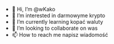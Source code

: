 - 👋 Hi, I’m @wKako
- 👀 I’m interested in darmowyme krypto
- 🌱 I’m currently learning kopać waluty
- 💞️ I’m looking to collaborate on was
- 📫 How to reach me napisz wiadomość 

<!---
wKako/wKako is a ✨ special ✨ repository because its `README.md` (this file) appears on your GitHub profile.
You can click the Preview link to take a look at your changes.
--->
